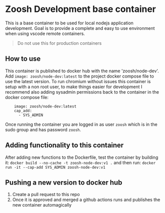 # Zoosh Development base container

This is a base container to be used for local nodejs application development. Goal is to provide a complete and easy to use environment when using vscode remote containers.
> Do not use this for production containers

## How to use
This container is published to docker hub with the name 'zoosh/node-dev'. Add `image: zoosh/node-dev:latest` to the project docker compose file to use the latest version.
To run chromium without issues this container is setup with a non root user, to make things easier for development I recommend also adding sysadmin permissions back to the container in the docker compose file:
```
    image: zoosh/node-dev:latest
    cap_add:
      - SYS_ADMIN
```
Once running the container you are logged in as user `zoosh` which is in the sudo group and has password `zoosh`.

## Adding functionality to this container
After adding new functions to the Dockerfile, test the container by building it:
`docker build --no-cache -t zoosh-node-dev:v1 .`
and then run:
`docker run -it --cap-add SYS_ADMIN zoosh-node-dev:v1`

## Pushing a new version to docker hub
1. Create a pull request to this repo
2. Once it is approved and merged a github actions runs and publishes the new container automagically


